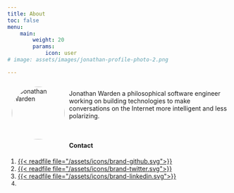 ```yaml
---
title: About
toc: false
menu:
    main:
        weight: 20
        params: 
            icon: user
# image: assets/images/jonathan-profile-photo-2.png

---
```


<style>
	.photo {
		display: inline;
		float: left;
		margin: 10px;
            border-radius: 100%;
            width: 120px;
	}

</style>


<img src="/assets/images/jonathan-profile-photo-2.png" title="Jonathan Warden" class="photo site-avatar"/>

<p>
    <br/>Jonathan Warden a philosophical software engineer working on building technologies to make conversations on the Internet more intelligent and less polarizing.
</p>


<br/>

#### Contact


<ol class="social-menu">

<li>
    <a href="https://github.com/johnwarden" target="_blank" title="github.com/johnwarden" rel="me">
        {{< readfile file="/assets/icons/brand-github.svg">}}
    </a>
</li>

<li>
    <a href="https://twitter.com/johnwarden" target="_blank" title="@johnwarden" rel="me">
        {{< readfile file="/assets/icons/brand-twitter.svg">}}
    </a>
</li>

<li>
    <a href="https://www.linkedin.com/in/jonathan-r-warden-4aa2357/" target="_blank" title="Jonathan Warden's LinkedIn" rel="me">
        {{< readfile file="/assets/icons/brand-linkedin.svg">}}
    </a>
</li>

<li style="font-size: .9em; line-height: 1.5em; vertical-align: center; color: var(--body-text-color)"> 



</li>

</ol>

